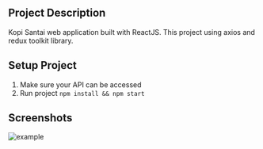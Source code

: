 ## Project Description
Kopi Santai web application built with ReactJS. This project using axios and redux toolkit library.
  
## Setup Project
1. Make sure your API can be accessed
2. Run project ```npm install && npm start```
  
## Screenshots
![example](https://heroku.raflynagachi.example.png "example")